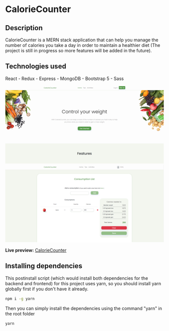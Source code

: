 # CalorieCounter

## Description

CalorieCounter is a MERN stack application that can help you manage the number of calories you take a day in order to maintain a healthier diet (The project is still in progress so more features will be added in the future).

## Technologies used

React - Redux - Express - MongoDB - Bootstrap 5 - Sass

<div><img src="./screenshots/screenshot1.png" width="800" alt="Home Page"></div>

<div><img src="./screenshots/screenshot2.png" width="800" alt="Consumption List Page"></div>

**Live preview:** [CalorieCounter](https://g-calorie-counter.herokuapp.com/)

## Installing dependencies

This postinstall script (which would install both dependencies for the backend and frontend) for this project uses yarn, so you should install yarn globally first if you don't have it already.

```sh
npm i -g yarn
```

Then you can simply install the dependencies using the command "yarn" in the root folder

```sh
yarn
```

